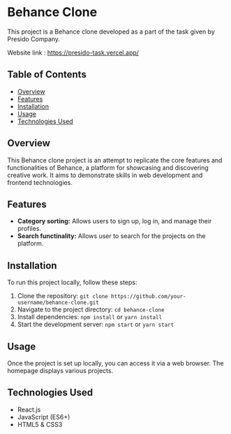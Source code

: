# Behance Clone

This project is a Behance clone developed as a part of the task given by Presido Company.

Website link : https://presido-task.vercel.app/ 

## Table of Contents

- [Overview](#overview)
- [Features](#features)
- [Installation](#installation)
- [Usage](#usage)
- [Technologies Used](#technologies-used)

## Overview

This Behance clone project is an attempt to replicate the core features and functionalities of Behance, a platform for showcasing and discovering creative work. It aims to demonstrate skills in web development and frontend technologies.

## Features

- **Category sorting:** Allows users to sign up, log in, and manage their profiles.
- **Search functinality:** Allows user to search for the projects on the platform.

## Installation

To run this project locally, follow these steps:

1. Clone the repository: `git clone https://github.com/your-username/behance-clone.git`
2. Navigate to the project directory: `cd behance-clone`
3. Install dependencies: `npm install` or `yarn install`
4. Start the development server: `npm start` or `yarn start`

## Usage

Once the project is set up locally, you can access it via a web browser. The homepage displays various projects.

## Technologies Used

- React.js
- JavaScript (ES6+)
- HTML5 & CSS3

